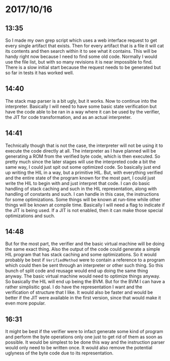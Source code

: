 # 2017/10/16

## 13:35

So I made my own grep script which uses a web interface request to get every
single artifact that exists. Then for every artifact that is a file it will
cat its contents and then search within it to see what it contains. This will
be handy right now because I need to find some old code. Normally I would
use the file list, but with so many revisions it is near impossible to find.
There is a slow initial start because the request needs to be generated but
so far in tests it has worked well.

## 14:40

The stack map parser is a bit ugly, but it works. Now to continue into the
interpreter. Basically I will need to have some basic state verification but
have the code able to be ran in a way where it can be used by the verifier,
the JIT for code transformation, and as an actual interpreter.

## 14:41

Technically though that is not the case, the interpreter will not be using it
to execute the code directly at all. The interpreter as I have planned will
be generating a ROM from the verified byte code, which is then executed. So
pretty much since the later stages will use the interpreted code a bit the
same way, I could just spit out some optimized code. So basically just end up
writing the HIL in a way, but a primitive HIL. But, with everything verified
and the entire state of the program known for the most part, I could just
write the HIL to begin with and just interpret that code. I can do basic
handling of stack caching and such in the HIL representation, along with
handling of constants and such. I can handle in this case, the instructions
for some optimizations. Some things will be known at run-time while other
things will be known at compile time. Basically I will need a flag to indicate
if the JIT is being used. If a JIT is not enabled, then it can make those
special optimizations and such.

## 14:48

But for the most part, the verifier and the basic virtual machine will be
doing the same exact thing. Also the output of the code could generate a
simple HIL program that has stack caching and some optimizations. So it would
probably be best if `VerifiedMethod` were to contain a reference to a program
which could then be sent through an interpreter or other such thing. So this
bunch of split code and reusage would end up doing the same thing anyway. The
basic virtual machine would need to optimize things anyway. So basically the
HIL will end up being the BVM. But for the BVM I can have a rather simplisitic
goal. I do have the representation I want and the verification of structure
that I like. It would also be faster and would be better if the JIT were
available in the first version, since that would make it even more popular.

## 16:31

It might be best if the verifier were to infact generate some kind of program
and perform the byte operations only one just to get rid of them as soon as
possible. It would be simplest to be done this way and the instruction parser
would only need to be written once. It would also remove the potential
uglyness of the byte code due to its representation.
